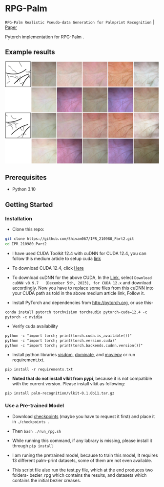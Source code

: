 # RPG-Palm
`RPG-Palm Realistic Pseudo-data Generation for Palmprint Recognition` |  [Paper](https://openaccess.thecvf.com/content/ICCV2023/papers/Shen_RPG-Palm_Realistic_Pseudo-data_Generation_for_Palmprint_Recognition_ICCV_2023_paper.pdf)

Pytorch implementation for RPG-Palm .

## Example results
<img src='imgs/rpg-results.png' width=820>  


## Prerequisites
- Python 3.10
<!-- - CPU or NVIDIA GPU + CUDA CuDNN -->

## Getting Started ###

<!-- This code borrows heavily from the [BicycleGAN](https://github.com/junyanz/BicycleGAN/tree/master) repository. You can find more details about the original code in the [BicycleGAN](https://github.com/junyanz/BicycleGAN) repository. -->

### Installation
- Clone this repo:
```bash
git clone https://github.com/Shivam067/IPR_210980_Part2.git
cd IPR_210980_Part2
``` 

- I have used CUDA Toolkit 12.4 with cuDNN for CUDA 12.4, you can follow this medium article to setup cuda [link](https://medium.com/@harunijaz/a-step-by-step-guide-to-installing-cuda-with-pytorch-in-conda-on-windows-verifying-via-console-9ba4cd5ccbef)

- To download CUDA 12.4, click [Here](https://developer.nvidia.com/cuda-12-4-0-download-archive?target_os=Windows&target_arch=x86_64&target_version=11&target_type=exe_local)
- To download cuDNN for the above CUDA, In the [Link](https://developer.nvidia.com/rdp/cudnn-archive), select `Download cuDNN v8.9.7   (December 5th, 2023), for CUDA 12.x` and download accordingly. Now you have to replace some files from this cuDNN into your CUDA path as told in the above medium article link, Follow it.
- Install PyTorch and dependencies from http://pytorch.org, or use this-
```
conda install pytorch torchvision torchaudio pytorch-cuda=12.4 -c pytorch -c nvidia
```

- Verify cuda availability
```
python -c "import torch; print(torch.cuda.is_available())"
python -c "import torch; print(torch.version.cuda)"
python -c "import torch; print(torch.backends.cudnn.version())"
```


- Install python libraries [visdom](https://github.com/facebookresearch/visdom), [dominate](https://github.com/Knio/dominate), and [moviepy](https://github.com/Zulko/moviepy) or run requirement.txt.

```
pip install -r requirements.txt
```

- **Noted that do not install vlkit from pypi**, because it is not compatible with the current version. Please install vlkit as following:
```bash
pip install palm-recognition/vlkit-0.1.0b11.tar.gz 
```

### Use a Pre-trained Model
- Download [checkpoints](https://drive.google.com/file/d/1Za7ZBfjAKkFe5j0HRD9C36nOnp550dlx/view?usp=sharing) (maybe you have to request it first) and place it in `./checkpoints `.

- Then `bash ./run_rpg.sh`

- While running this command, if any labrary is missing, please install it through `pip install`

- I am runing the pretrained model, because to train this model, It requires 13 different palm-print datasets, some of them are not even available.
- This script file also run the test.py file, which at the end produces two folders- bezier_rpg which contains the results, and datasets which contains the initial bezier creases.
<!-- - Noted that you should modify some contents in `./run_rpg.sh` to meet you requirements. -->

<!-- ### Model Training
- To train a model,
```bash
bash train.sh
```
- To view training results and loss plots, run `python -m visdom.server` and click the URL http://localhost:8097. To see more intermediate results, check out  `./checkpoints/NAME/web/index.html` -->


<!-- ### Citation

If you find this useful for your research, please use the following.

```
@inproceedings{shen2023rpg,
  title={RPG-Palm: Realistic Pseudo-data Generation for Palmprint Recognition},
  author={Shen, Lei and Jin, Jianlong and Zhang, Ruixin and Li, Huaen and Zhao, Kai and Zhang, Yingyi and Zhang, Jingyun and Ding, Shouhong and Zhao, Yang and Jia, Wei},
  booktitle={Proceedings of the IEEE/CVF International Conference on Computer Vision},
  pages={19605--19616},
  year={2023}
}
```

If you have any questions or encounter any issues with the RPG-PALM code, please feel free to contact me (email: jianlong@mail.hfut.edu.cn). 
I would be more than happy to assist you in any way I can.

### Acknowledgements

This code borrows heavily from the [BicycleGAN](https://github.com/junyanz/BicycleGAN/tree/master) repository. -->
